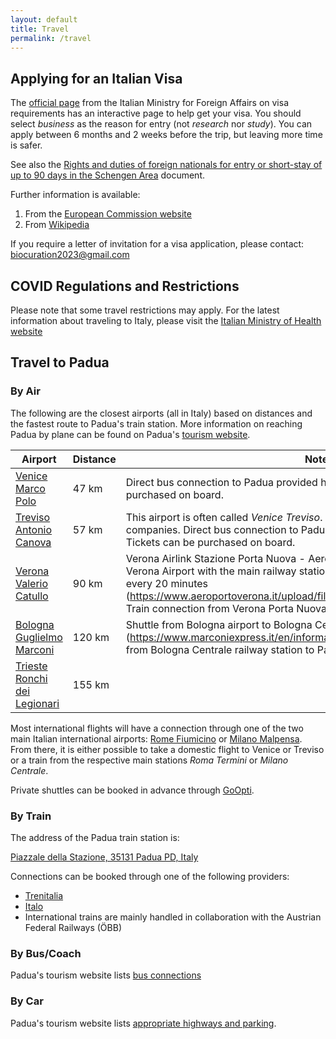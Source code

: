 ```yaml
---
layout: default
title: Travel
permalink: /travel
---
```


## Applying for an Italian Visa

The [official page](https://vistoperitalia.esteri.it/home/en) from the Italian
Ministry for Foreign Affairs on visa requirements has an interactive page to
help get your visa. You should select _business_ as the reason for entry (not
_research_ nor _study_). You can apply between 6 months and 2 weeks before the
trip, but leaving more time is safer.

See also the [Rights and duties of foreign nationals for entry or short-stay of
up to 90 days in the Schengen Area](https://vistoperitalia.esteri.it/obblighimotivisoggiorno/en/C/2_0_C)
document.

Further information is available:

1. From the [European Commission website](https://home-affairs.ec.europa.eu/system/files/2022-05/list%20of%20countries%20whose%20citizens%20must%20have%20a%20visa%20when%20crossing%20the%20external%20borders%20and%20those%20whose%20nationals%20are%20exempt%20from%20that%20requirement_en.pdf)
2. From [Wikipedia](https://en.wikipedia.org/wiki/Visa_policy_of_the_Schengen_Area)

If you require a letter of invitation for a visa application, please
contact: [biocuration2023@gmail.com](mailto:biocuration2023@gmail.com)

## COVID Regulations and Restrictions

Please note that some travel restrictions may apply. For the latest information
about traveling to Italy, please visit the
[Italian Ministry of Health website](https://www.salute.gov.it/portale/nuovocoronavirus/dettaglioContenutiNuovoCoronavirus.jsp?lingua=english&id=5412&area=nuovoCoronavirus&menu=vuoto)

## Travel to Padua

### By Air

The following are the closest airports (all in Italy) based on distances and
the fastest route to Padua's train station. More information on reaching Padua
by plane can be found on
Padua's [tourism website](https://www.turismopadova.it/en/how-to-reach-us/by-plane/).

| Airport                                                         | Distance | Notes                                                                                                                                                                                                                                                                                                                          |
|-----------------------------------------------------------------|----------|--------------------------------------------------------------------------------------------------------------------------------------------------------------------------------------------------------------------------------------------------------------------------------------------------------------------------------|
| [Venice Marco Polo](https://www.veneziaairport.it/en/)          | 47 km    | Direct bus connection to Padua provided hourly by [BUSITALIA](https://www.fsbusitalia.it/content/fsbusitalia/eng.html). Tickets can be purchased on board.                                                                                                                                                                     |
| [Treviso Antonio Canova](https://www.trevisoairport.it/en/)     | 57 km    | This airport is often called _Venice Treviso_. It is mainly used by low-cost companies. Direct bus connection to Padua provided hourly by [BUSITALIA](https://www.fsbusitalia.it/content/fsbusitalia/eng.html). Tickets can be purchased on board.                                                                             |
| [Verona Valerio Catullo](https://www.aeroportoverona.it/)       | 90 km    | Verona Airlink Stazione Porta Nuova - Aeroporto Catullo (Line 199) connects Verona Airport with the main railway station of Verona. The bus is scheduled every 20 minutes (https://www.aeroportoverona.it/upload/files/a.verona/airlink/199_winter_22.pdf). Train connection from Verona Porta Nuova railway station to Padua. |
| [Bologna Guglielmo Marconi](https://www.bologna-airport.it/en/) | 120 km   | Shuttle from Bologna airport to Bologna Centrale railway station (https://www.marconiexpress.it/en/information/the-service/). Train connection from Bologna Centrale railway station to Padua.                                                                                                                                 |
| [Trieste Ronchi dei Legionari](https://triesteairport.it/en/)   | 155 km   |                                                                                                                                                                                                                                                                                                                                |

Most international flights will have a connection through one of the two main
Italian international airports: [Rome Fiumicino](https://www.adr.it/fiumicino)
or [Milano Malpensa](https://www.milanomalpensa-airport.com/it/). From there,
it is either possible to take a domestic flight to Venice or Treviso or
a train from the respective main stations _Roma Termini_ or _Milano Centrale_.

Private shuttles can be booked in advance through [GoOpti](https://www.goopti.com/en/).

### By Train

The address of the Padua train station is:

[Piazzale della Stazione, 35131 Padua PD, Italy](https://goo.gl/maps/pnoUvVprd5dTdBWi6)

Connections can be booked through one of the following providers:

- [Trenitalia](https://www.trenitalia.com/en.html)
- [Italo](https://www.italotreno.it/en)
- International trains are mainly handled in collaboration with the Austrian Federal Railways (ÖBB)

### By Bus/Coach

Padua's tourism website lists [bus connections](https://www.turismopadova.it/en/how-to-reach-us/bu-bus/)

### By Car

Padua's tourism website lists [appropriate highways and parking](https://www.turismopadova.it/en/how-to-reach-us/by-car-and-camper/).
